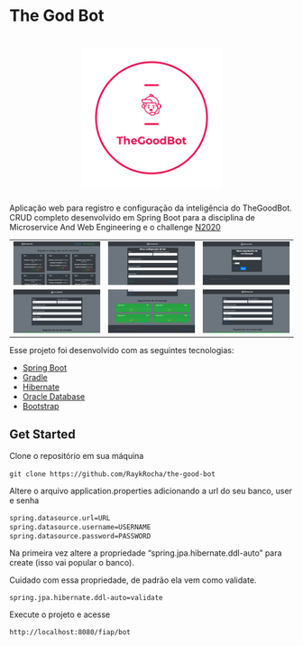 # The God Bot

<h1 align="center">
    <img src="screen/logo_transparent.png" width="250"/>
</h1

Aplicação web para registro e configuração da inteligência do TheGoodBot. CRUD completo desenvolvido em Spring Boot para a disciplina de Microservice And Web Engineering e o challenge <a href="https://www.fiap.com.br/graduacao/n2020">N2020</a>

<div style="text-align: center">
    <table>
        <tr>
            <td style="text-align: center">
                <img src="screen/screen1.png" width="300"/>
      </br>
            </td>            
            <td style="text-align: center">
                <img src="screen/screen2.png" width="300"/>
      </br>
            </td>
            <td style="text-align: center">
                <img src="screen/screen3.png" width="300"/>
      </br>
            </td>
        </tr>
        <tr>
            <td style="text-align: center">
                <img src="screen/screen4.png" width="300"/>
      </br>
            </td>
            <td style="text-align: center">
                <img src="screen/screen5.png" width="300"/>
  </br>
            </td>
            <td style="text-align: center">
                <img src="screen/screen6.png" width="300"/>
  </br>
            </td>
        </tr>
    </table>
</div>
  
Esse projeto foi desenvolvido com as seguintes tecnologias:

- [Spring Boot](https://spring.io)
- [Gradle](https://gradle.org)
- [Hibernate](https://hibernate.org)
- [Oracle Database](https://www.oracle.com/br/database/)
- [Bootstrap](https://getbootstrap.com)

## Get Started

Clone o repositório em sua máquina

```git clone https://github.com/RaykRocha/the-good-bot```

Altere o arquivo application.properties adicionando a url do seu banco, user e senha

```
spring.datasource.url=URL
spring.datasource.username=USERNAME
spring.datasource.password=PASSWORD
```

Na primeira vez altere a propriedade “spring.jpa.hibernate.ddl-auto” para create (isso vai popular o banco).

Cuidado com essa propriedade, de padrão ela vem como validate.
```
spring.jpa.hibernate.ddl-auto=validate
```

Execute o projeto e acesse

```
http://localhost:8080/fiap/bot
```
